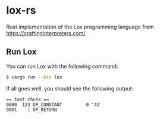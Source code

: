 # lox-rs
Rust implementation of the Lox programming language from
https://craftinginterpreters.com/.

## Run Lox

You can run Lox with the following command:
```sh
$ cargo run --bin lox
```

If all goes well, you should see the following output:
```
== test chunk ==
0000  123 OP_CONSTANT         0 '42'
0001    | OP_RETURN
```